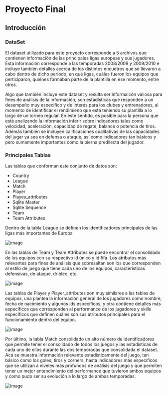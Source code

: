 # Proyecto Final 

## Introducción 

### DataSet

El dataset utilizado para este proyecto corresponde a 5 archivos que contienen información de las principales ligas europeas y sus jugadores. Esta información corresponde a las temporadas 2008/2009 y 2009/2010 e incluye también detalles acerca de los distintos encuetros que se llevaron a cabo dentro de dicho período, en qué ligas, cuáles fueron los equipos que perticiparon, quiénes formaban parte de la plantilla en ese momento, entre otros. 

Algo que también incluye este dataset y resulta ser informaicón valiosa para fines de análisis de la información, son estadísticas que responden a un desempeño muy específico y de interés para los clubes y entrenadores, al momento de identificar el rendimieno que está teniendo su plantilla a lo largo de un torneo regular. En este sentido, es posible para la persona que esté analizando la información inferir sobre indicadores tales como velocidad, aceleración, capacidad de regate, balance o potencia de tiros. Además también se incluyen calificaciones cualitativas de las capacidades del jugar ya sea en defensa o ataque, así como indicadores tan básicos y pero sumamente importantes como la pierna predilecta del jugador. 

### Principales Tablas 

Las tablas que conforman este conjunto de datos son: 

- Country
- League
- Match
- Player
- Playes_attributes
- Sqlite Master
- Sqlite Sequence
- Team
- Team Attributes 

Dentro de la tabla League se definen los identificadores principales de las ligas más importantes de Europa

![image](https://user-images.githubusercontent.com/99599847/162853492-c5bf1397-ecb9-4da2-9107-3bca3ec214e4.png)

En las tablas de Team y Team Attributes se puede encontrar el consolidado de los equipos con su respectivo id único y id fifa. Los atributos más relevantes para fines de análisis que sobresaltan son los que corresponden al estilo de juego que tiene cada uno de los equipos, características defensivas, de ataque, dribleo, etc. 

![image](https://user-images.githubusercontent.com/99599847/162853676-080e3866-6a5e-4dce-af60-ef906e6fde03.png)

Las tablas de Player y Player_attributes son muy similares a las tablas de equipos, una plantea la información general de los jugadores como nombre, fecha de nacimiento y algunos ids específicos, y otra contiene detalles más específicos que corresponden al performance de los jugadores y skills específicos que definen cuáles son sus atributos principales para el funcionamiento dentro del equipo. 

![image](https://user-images.githubusercontent.com/99599847/162853995-6237f79d-2b2c-4fc3-9a07-4f73bf483862.png)

Por último, la tabla Match consolidado un alto número de identificadores que permite tener el consolidado de todos los juegos y las estadísticas de cada uno de ellos durante las dos temporadas que consolidada el dataset. Acá se muestra información relevante estadísticamente del juego, tan básico como los goles, tiros y corners, hasta indicadores más específicos que  se utilizan a niveles más profundos de análisis del juego y que permiten tener un mejor entendimiento del performance que tuvieron ambos equipos y como pudo ser su evolución a lo largo de ambas temporadas. 

![image](https://user-images.githubusercontent.com/99599847/162854958-932e027f-525a-4c16-a474-a3598494b461.png)
